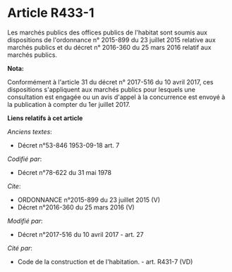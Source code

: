 # Article R433-1

Les marchés publics des offices publics de l'habitat sont soumis aux dispositions de l'ordonnance n° 2015-899 du 23 juillet
2015 relative aux marchés publics et du décret n° 2016-360 du 25 mars 2016 relatif aux marchés publics.

**Nota:**

Conformément à l'article 31 du décret n° 2017-516 du 10 avril 2017, ces dispositions s'appliquent aux marchés publics pour
lesquels une consultation est engagée ou un avis d'appel à la concurrence est envoyé à la publication à compter du 1er
juillet 2017.

**Liens relatifs à cet article**

_Anciens textes_:

  - Décret n°53-846 1953-09-18 art. 7

_Codifié par_:

  - Décret n°78-622 du 31 mai 1978

_Cite_:

  - ORDONNANCE n°2015-899 du 23 juillet 2015 (V)
  - Décret n°2016-360 du 25 mars 2016 (V)

_Modifié par_:

  - Décret n°2017-516 du 10 avril 2017 - art. 27

_Cité par_:

  - Code de la construction et de l'habitation. - art. R431-7 (VD)
